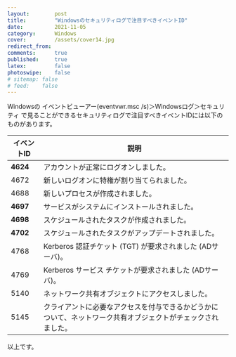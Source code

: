 ```yaml
---
layout:        post
title:         "Windowsのセキュリティログで注目すべきイベントID"
date:          2021-11-05
category:      Windows
cover:         /assets/cover14.jpg
redirect_from:
comments:      true
published:     true
latex:         false
photoswipe:    false
# sitemap: false
# feed:    false
---
```


Windowsの イベントビューアー(eventvwr.msc /s)＞Windowsログ＞セキュリティ で見ることができるセキュリティログで注目すべきイベントIDには以下のものがあります。

| イベントID | 説明
|------|----
| **4624** | アカウントが正常にログオンしました。
| 4672 | 新しいログオンに特権が割り当てられました。
| 4688 | 新しいプロセスが作成されました。
| **4697** | サービスがシステムにインストールされました。
| **4698** | スケジュールされたタスクが作成されました。
| **4702** | スケジュールされたタスクがアップデートされました。
| 4768 | Kerberos 認証チケット (TGT) が要求されました (ADサーバ)。
| 4769 | Kerberos サービス チケットが要求されました (ADサーバ)。
| 5140 | ネットワーク共有オブジェクトにアクセスしました。
| 5145 | クライアントに必要なアクセスを付与できるかどうかについて、ネットワーク共有オブジェクトがチェックされました。

以上です。
